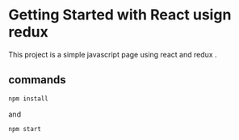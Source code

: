 # Getting Started with React usign redux

This project is a simple javascript page using react and redux .

## commands

```javascript
npm install
```

and

```javascript
npm start

```